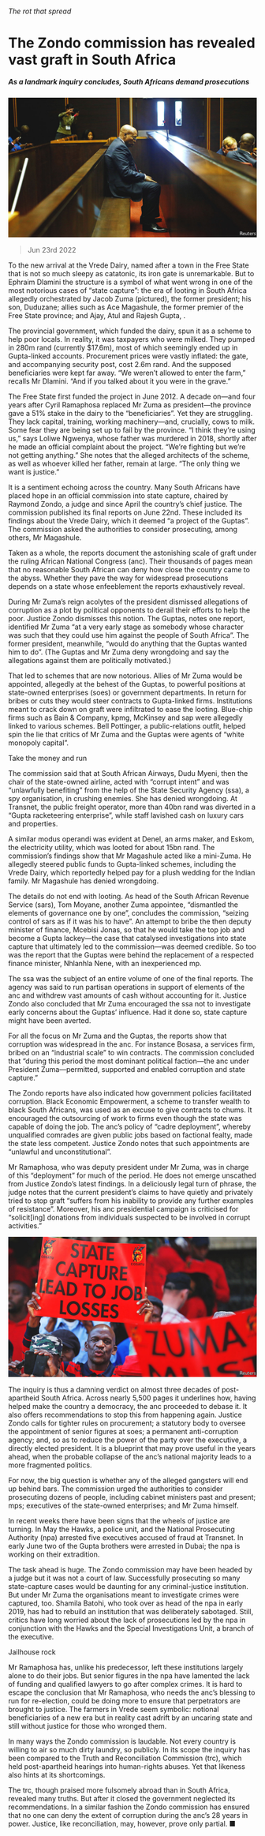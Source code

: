 ###### The rot that spread

# The Zondo commission has revealed vast graft in South Africa 

##### As a landmark inquiry concludes, South Africans demand prosecutions 

![image](images/20220625_MAP004.jpg) 

> Jun 23rd 2022 

To the new arrival at the Vrede Dairy, named after a town in the Free State that is not so much sleepy as catatonic, its iron gate is unremarkable. But to Ephraim Dlamini the structure is a symbol of what went wrong in one of the most notorious cases of “state capture”: the era of looting in South Africa allegedly orchestrated by Jacob Zuma (pictured), the former president; his son, Duduzane; allies such as Ace Magashule, the former premier of the Free State province; and Ajay, Atul and Rajesh Gupta, .

The provincial government, which funded the dairy, spun it as a scheme to help poor locals. In reality, it was taxpayers who were milked. They pumped in 280m rand (currently $17.6m), most of which seemingly ended up in Gupta-linked accounts. Procurement prices were vastly inflated: the gate, and accompanying security post, cost 2.6m rand. And the supposed beneficiaries were kept far away. “We weren’t allowed to enter the farm,” recalls Mr Dlamini. “And if you talked about it you were in the grave.” 

The Free State first funded the project in June 2012. A decade on—and four years after Cyril Ramaphosa replaced Mr Zuma as president—the province gave a 51% stake in the dairy to the “beneficiaries”. Yet they are struggling. They lack capital, training, working machinery—and, crucially, cows to milk. Some fear they are being set up to fail by the province. “I think they’re using us,” says Loliwe Ngwenya, whose father was murdered in 2018, shortly after he made an official complaint about the project. “We’re fighting but we’re not getting anything.” She notes that the alleged architects of the scheme, as well as whoever killed her father, remain at large. “The only thing we want is justice.” 

It is a sentiment echoing across the country. Many South Africans have placed hope in an official commission into state capture, chaired by Raymond Zondo, a judge and since April the country’s chief justice. The commission published its final reports on June 22nd. These included its findings about the Vrede Dairy, which it deemed “a project of the Guptas”. The commission asked the authorities to consider prosecuting, among others, Mr Magashule.

Taken as a whole, the reports document the astonishing scale of graft under the ruling African National Congress (anc). Their thousands of pages mean that no reasonable South African can deny how close the country came to the abyss. Whether they pave the way for widespread prosecutions depends on a state whose enfeeblement the reports exhaustively reveal. 

During Mr Zuma’s reign acolytes of the president dismissed allegations of corruption as a plot by political opponents to derail their efforts to help the poor. Justice Zondo dismisses this notion. The Guptas, notes one report, identified Mr Zuma “at a very early stage as somebody whose character was such that they could use him against the people of South Africa”. The former president, meanwhile, “would do anything that the Guptas wanted him to do”. (The Guptas and Mr Zuma deny wrongdoing and say the allegations against them are politically motivated.)

That led to schemes that are now notorious. Allies of Mr Zuma would be appointed, allegedly at the behest of the Guptas, to powerful positions at state-owned enterprises (soes) or government departments. In return for bribes or cuts they would steer contracts to Gupta-linked firms. Institutions meant to crack down on graft were infiltrated to ease the looting. Blue-chip firms such as Bain &amp; Company, kpmg, McKinsey and sap were allegedly linked to various schemes. Bell Pottinger, a public-relations outfit, helped spin the lie that critics of Mr Zuma and the Guptas were agents of “white monopoly capital”. 

Take the money and run

The commission said that at South African Airways, Dudu Myeni, then the chair of the state-owned airline, acted with “corrupt intent” and was “unlawfully benefiting” from the help of the State Security Agency (ssa), a spy organisation, in crushing enemies. She has denied wrongdoing. At Transnet, the public freight operator, more than 40bn rand was diverted in a “Gupta racketeering enterprise”, while staff lavished cash on luxury cars and properties.

A similar modus operandi was evident at Denel, an arms maker, and Eskom, the electricity utility, which was looted for about 15bn rand. The commission’s findings show that Mr Magashule acted like a mini-Zuma. He allegedly steered public funds to Gupta-linked schemes, including the Vrede Dairy, which reportedly helped pay for a plush wedding for the Indian family. Mr Magashule has denied wrongdoing. 

The details do not end with looting. As head of the South African Revenue Service (sars), Tom Moyane, another Zuma appointee, “dismantled the elements of governance one by one”, concludes the commission, “seizing control of sars as if it was his to have”. An attempt to bribe the then deputy minister of finance, Mcebisi Jonas, so that he would take the top job and become a Gupta lackey—the case that catalysed investigations into state capture that ultimately led to the commission—was deemed credible. So too was the report that the Guptas were behind the replacement of a respected finance minister, Nhlanhla Nene, with an inexperienced mp. 

The ssa was the subject of an entire volume of one of the final reports. The agency was said to run partisan operations in support of elements of the anc and withdrew vast amounts of cash without accounting for it. Justice Zondo also concluded that Mr Zuma encouraged the ssa not to investigate early concerns about the Guptas’ influence. Had it done so, state capture might have been averted.

For all the focus on Mr Zuma and the Guptas, the reports show that corruption was widespread in the anc. For instance Bosasa, a services firm, bribed on an “industrial scale” to win contracts. The commission concluded that “during this period the most dominant political faction—the anc under President Zuma—permitted, supported and enabled corruption and state capture.” 

The Zondo reports have also indicated how government policies facilitated corruption. Black Economic Empowerment, a scheme to transfer wealth to black South Africans, was used as an excuse to give contracts to chums. It encouraged the outsourcing of work to firms even though the state was capable of doing the job. The anc’s policy of “cadre deployment”, whereby unqualified comrades are given public jobs based on factional fealty, made the state less competent. Justice Zondo notes that such appointments are “unlawful and unconstitutional”. 

Mr Ramaphosa, who was deputy president under Mr Zuma, was in charge of this “deployment” for much of the period. He does not emerge unscathed from Justice Zondo’s latest findings. In a deliciously legal turn of phrase, the judge notes that the current president’s claims to have quietly and privately tried to stop graft “suffers from his inability to provide any further examples of resistance”. Moreover, his anc presidential campaign is criticised for “solicit[ing] donations from individuals suspected to be involved in corrupt activities.” 

![image](images/20220625_MAP005.jpg) 


The inquiry is thus a damning verdict on almost three decades of post-apartheid South Africa. Across nearly 5,500 pages it underlines how, having helped make the country a democracy, the anc proceeded to debase it. It also offers recommendations to stop this from happening again. Justice Zondo calls for tighter rules on procurement; a statutory body to oversee the appointment of senior figures at soes; a permanent anti-corruption agency; and, so as to reduce the power of the party over the executive, a directly elected president. It is a blueprint that may prove useful in the years ahead, when the probable collapse of the anc’s national majority leads to a more fragmented politics. 

For now, the big question is whether any of the alleged gangsters will end up behind bars. The commission urged the authorities to consider prosecuting dozens of people, including cabinet ministers past and present; mps; executives of the state-owned enterprises; and Mr Zuma himself. 

In recent weeks there have been signs that the wheels of justice are turning. In May the Hawks, a police unit, and the National Prosecuting Authority (npa) arrested five executives accused of fraud at Transnet. In early June two of the Gupta brothers were arrested in Dubai; the npa is working on their extradition. 

The task ahead is huge. The Zondo commission may have been headed by a judge but it was not a court of law. Successfully prosecuting so many state-capture cases would be daunting for any criminal-justice institution. But under Mr Zuma the organisations meant to investigate crimes were captured, too. Shamila Batohi, who took over as head of the npa in early 2019, has had to rebuild an institution that was deliberately sabotaged. Still, critics have long worried about the lack of prosecutions led by the npa in conjunction with the Hawks and the Special Investigations Unit, a branch of the executive. 

Jailhouse rock

Mr Ramaphosa has, unlike his predecessor, left these institutions largely alone to do their jobs. But senior figures in the npa have lamented the lack of funding and qualified lawyers to go after complex crimes. It is hard to escape the conclusion that Mr Ramaphosa, who needs the anc’s blessing to run for re-election, could be doing more to ensure that perpetrators are brought to justice. The farmers in Vrede seem symbolic: notional beneficiaries of a new era but in reality cast adrift by an uncaring state and still without justice for those who wronged them. 

In many ways the Zondo commission is laudable. Not every country is willing to air so much dirty laundry, so publicly. In its scope the inquiry has been compared to the Truth and Reconciliation Commission (trc), which held post-apartheid hearings into human-rights abuses. Yet that likeness also hints at its shortcomings. 

The trc, though praised more fulsomely abroad than in South Africa, revealed many truths. But after it closed the government neglected its recommendations. In a similar fashion the Zondo commission has ensured that no one can deny the extent of corruption during the anc’s 28 years in power. Justice, like reconciliation, may, however, prove only partial. ■

